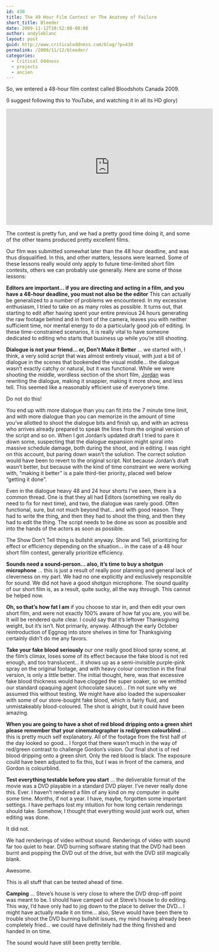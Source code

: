 ```yaml
---
id: 430
title: The 49 Hour Film Contest or The Anatomy of Failure
short_title: Bleeder
date: 2009-11-12T10:52:08-08:00
author: andyleblanc
layout: post
guid: http://www.criticaloddness.com/blog/?p=430
permalink: /2009/11/12/bleeder/
categories:
  - Critical Oddness
  - projects
  - ancien
---
```

So, we entered a 48-hour film contest called Bloodshots Canada 2009.

(I suggest following this to YouTube, and watching it in all its HD glory)  

<iframe width="560" height="315" src="https://www.youtube.com/embed/g2IgElDOKZI" frameborder="0" allow="accelerometer; autoplay; clipboard-write; encrypted-media; gyroscope; picture-in-picture" allowfullscreen></iframe>


The contest is pretty fun, and we had a pretty good time doing it, and some of the other teams produced pretty excellent films.

Our film was submitted somewhat later than the 48 hour deadline, and was thus disqualified. In this, and other matters, lessons were learned. Some of these lessons really would only apply to future time-limited short film contests, others we can probably use generally. Here are some of those lessons:

**Editors are important&#8230; if you are directing and acting in a film, and you have a 48-hour deadline, you must not also be the editor** This can actually be generalized to a number of problems we encountered. In my excessive enthusiasm, I tried to take on as many roles as possible. It turns out, that starting to edit after having spent your entire previous 24 hours generating the raw footage behind and in front of the camera, leaves you with neither sufficient time, nor mental energy to do a particularly good job of editing. In these time-constrained scenarios, it is really vital to have someone dedicated to editing who starts that business up while you&#8217;re still shooting.

**Dialogue is not your friend&#8230; or, Don&#8217;t Make it Better** &#8230; we started with, I think, a very solid script that was almost entirely visual, with just a bit of dialogue in the scenes that bookended the visual middle&#8230; the dialogue wasn&#8217;t exactly catchy or natural, but it was functional. While we were shooting the middle, wordless section of the short film, [Jordan](http://www.jordanlapp.com/withoutreallytrying) was rewriting the dialogue, making it snappier, making it more show, and less tell. This seemed like a reasonably efficient use of everyone&#8217;s time.

Do not do this!

You end up with more dialogue than you can fit into the 7 minute time limit, and with more dialogue than you can memorize in the amount of time you&#8217;ve allotted to shoot the dialogue bits and finish up, and with an actress who arrives already prepared to speak the lines from the original version of the script and so on. When I got Jordan&#8217;s updated draft I tried to pare it down some, suspecting that the dialogue expansion might spiral into massive schedule damage, both during the shoot, and in editing. I was right on this account, but paring down wasn&#8217;t the solution. The correct solution would have been to revert to the original script. Not because Jordan&#8217;s draft wasn&#8217;t better, but because with the kind of time constraint we were working with, &#8220;making it better&#8221; is a pale third-tier priority, placed well below &#8220;getting it done&#8221;.

Even in the dialogue heavy 48 and 24 hour shorts I&#8217;ve seen, there is a common thread. One is that they all had Editors (something we really do need to fix for next time), and two, the dialogue was rarely good. Often functional, sure, but not much beyond that&#8230; and with good reason. They had to write the thing, and then they had to shoot the thing, and then they had to edit the thing. The script needs to be done as soon as possible and into the hands of the actors as soon as possible.

The Show Don&#8217;t Tell thing is bullshit anyway. Show and Tell, prioritizing for effect or efficiency depending on the situation&#8230; in the case of a 48 hour short film contest, generally prioritize efficiency.

**Sounds need a sound-person&#8230; also, it&#8217;s time to buy a shotgun microphone** &#8230; this is just a result of really poor planning and general lack of cleverness on my part. We had no one explicitly and exclusively responsible for sound. We did not have a good shotgun microphone. The sound quality of our short film is, as a result, quite sucky, all the way through. This cannot be helped now.

**Oh, so that&#8217;s how fat I am** if you choose to star in, and then edit your own short film, and were not exactly 100% aware of how fat you are, you will be. It will be rendered quite clear. I could say that it&#8217;s leftover Thanksgiving weight, but it&#8217;s isn&#8217;t. Not primarily, anyway. Although the early October reintroduction of Eggnog into store shelves in time for Thanksgiving certainly didn&#8217;t do me any favors.

**Take your fake blood seriously** our one really good blood spray scene, at the film&#8217;s climax, loses some of its effect because the fake blood is not red enough, and too translucent&#8230; it shows up as a semi-invisible purple-pink spray on the original footage, and with heavy colour correction in the final version, is only a little better. The initial thought, here, was that excessive fake blood thickness would have clogged the super soaker, so we emitted our standard opaquing agent (chocolate sauce)&#8230; I&#8217;m not sure why we assumed this without testing. We might have also loaded the supersoaker with some of our store-bought fake blood, which is fairly fluid, and unmistakeably blood-coloured. The shot is alright, but it could have been amazing.

**When you are going to have a shot of red blood dripping onto a green shirt please remember that your cinematographer is red/green colourblind** &#8230; this is pretty much self explanatory. All of the footage from the first half of the day looked so good&#8230; I forgot that there wasn&#8217;t much in the way of red/green contrast to challenge Gordon&#8217;s vision. Our final shot is of red blood dripping onto a green shirt. Only the red blood is black. The exposure could have been adjusted to fix this, but I was in front of the camera, and Gordon is colourblind.

**Test everything testable before you start** &#8230; the deliverable format of the movie was a DVD playable in a standard DVD player. I&#8217;ve never really done this. Ever. I haven&#8217;t rendered a film of any kind on my computer in quite some time. Months, if not a year. I have, maybe, forgotten some important settings. I have perhaps lost my intuition for how long certain renderings should take. Somehow, I thought that everything would just work out, when editing was done.

It did not.

We had renderings of video without sound. Renderings of video with sound far too quiet to hear. DVD burning software stating that the DVD had been burnt and popping the DVD out of the drive, but with the DVD still magically blank.

Awesome.

This is all stuff that can be tested ahead of time.

**Camping** &#8230; Steve&#8217;s house is very close to where the DVD drop-off point was meant to be. I should have camped out at Steve&#8217;s house to do editing. This way, I&#8217;d have only had to jog down to the place to deliver the DVD&#8230; I might have actually made it on time&#8230; also, Steve would have been there to trouble shoot the DVD burning bullshit issues, my mind having already been completely fried&#8230; we could have definitely had the thing finished and handed in on time.

The sound would have still been pretty terrible.
